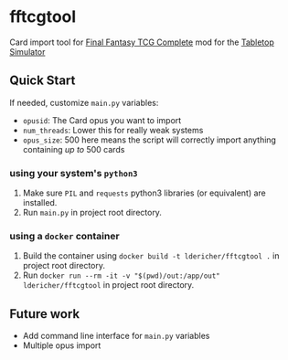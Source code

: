 # fftcgtool

Card import tool for [Final Fantasy TCG Complete](https://steamcommunity.com/sharedfiles/filedetails/?id=889160751) mod for the [Tabletop Simulator](http://berserk-games.com/tabletop-simulator/)


## Quick Start

If needed, customize `main.py` variables:

- `opusid`: The Card opus you want to import
- `num_threads`: Lower this for really weak systems
- `opus_size`: 500 here means the script will correctly import anything containing *up to* 500 cards

### using your system's `python3`

1. Make sure `PIL` and `requests` python3 libraries (or equivalent) are installed.
1. Run `main.py` in project root directory.

### using a `docker` container

1. Build the container using `docker build -t ldericher/fftcgtool .` in project root directory.
1. Run `docker run --rm -it -v "$(pwd)/out:/app/out" ldericher/fftcgtool` in project root directory.


## Future work

- Add command line interface for `main.py` variables
- Multiple opus import
